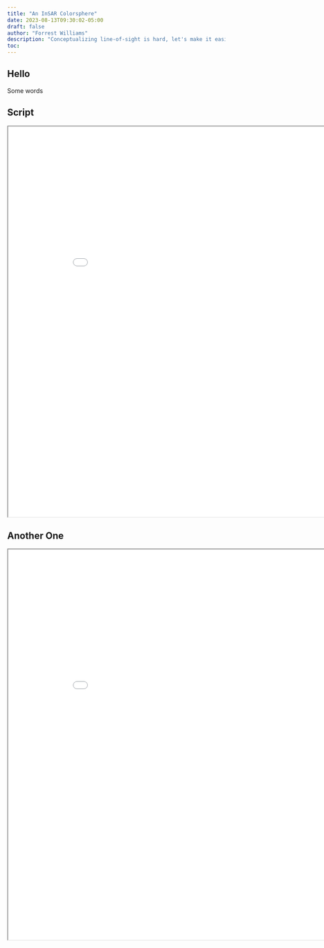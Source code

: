 ```yaml
---
title: "An InSAR Colorsphere"
date: 2023-08-13T09:30:02-05:00
draft: false
author: "Forrest Williams"
description: "Conceptualizing line-of-sight is hard, let's make it easier"
toc: 
---
```

## Hello
Some words

## Script
<iframe src="/los_palette_app.html" width=900 height=900 title="Panel App"></iframe>

## Another One
<iframe src="/color_sphere.html" width=900 height=900 title="Color Sphere"></iframe>
